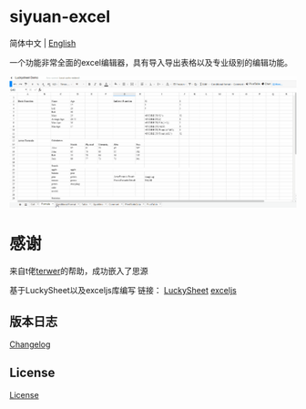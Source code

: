 # siyuan-excel

简体中文 \| [English](README.md)

一个功能非常全面的excel编辑器，具有导入导出表格以及专业级别的编辑功能。

![Demo](readmeimg/LuckysheetDemo.gif)

# 感谢

来自t佬[terwer](https://github.com/terwer)的帮助，成功嵌入了思源

基于LuckySheet以及exceljs库编写
链接：
[LuckySheet](https://github.com/dream-num/Luckysheet)
[exceljs](https://github.com/exceljs/exceljs)

## 版本日志

[Changelog](./CHANGELOG.md)

## License

[License](./LICENSE)

